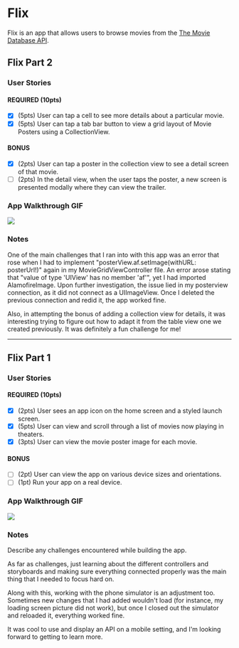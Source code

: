# Flix

Flix is an app that allows users to browse movies from the [The Movie Database API](http://docs.themoviedb.apiary.io/#).

## Flix Part 2

### User Stories

#### REQUIRED (10pts)
- [x] (5pts) User can tap a cell to see more details about a particular movie.
- [x] (5pts) User can tap a tab bar button to view a grid layout of Movie Posters using a CollectionView.

#### BONUS
- [x] (2pts) User can tap a poster in the collection view to see a detail screen of that movie.
- [ ] (2pts) In the detail view, when the user taps the poster, a new screen is presented modally where they can view the trailer.

### App Walkthrough GIF

![](https://i.imgur.com/nxRyHCG.gif)

### Notes
One of the main challenges that I ran into with this app was an error that rose when I had to implement "posterView.af.setImage(withURL: posterUrl!)" again in my MovieGridViewController file. An error arose stating that "value of type 'UIView' has no member 'af'", yet I had imported AlamofireImage. Upon further investigation, the issue lied in my posterview connection, as it did not connect as a UIImageView. Once I deleted the previous connection and redid it, the app worked fine.

Also, in attempting the bonus of adding a collection view for details, it was interesting trying to figure out how to adapt it from the table view one we created previously. It was definitely a fun challenge for me!

---

## Flix Part 1

### User Stories

#### REQUIRED (10pts)
- [x] (2pts) User sees an app icon on the home screen and a styled launch screen.
- [x] (5pts) User can view and scroll through a list of movies now playing in theaters.
- [x] (3pts) User can view the movie poster image for each movie.

#### BONUS
- [ ] (2pt) User can view the app on various device sizes and orientations.
- [ ] (1pt) Run your app on a real device.

### App Walkthrough GIF

![](https://i.imgur.com/f8yYQxz.gif)

### Notes
Describe any challenges encountered while building the app.

As far as challenges, just learning about the different controllers and storyboards and making sure everything connected properly was the main thing that I needed to focus hard on.

Along with this, working with the phone simulator is an adjustment too. Sometimes new changes that I had added wouldn't load (for instance, my loading screen picture did not work), but once I closed out the simulator and reloaded it, everything worked fine. 

It was cool to use and display an API on a mobile setting, and I'm looking forward to getting to learn more.
